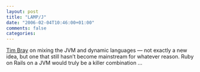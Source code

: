 ```yaml
---
layout: post
title: "LAMP/J"
date: "2006-02-04T10:46:00+01:00"
comments: false
categories: 
---
```


<p><a href="http://www.tbray.org/ongoing/When/200x/2006/02/02/LAMP-Java-Sun">Tim Bray</a> on mixing the JVM and dynamic languages &#8212; not exactly a new idea, but one that still hasn&#8217;t become mainstream for whatever reason. Ruby on Rails on a JVM would truly be a killer combination &#8230;</p>


